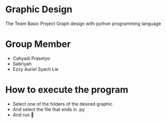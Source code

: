 ﻿# Graphic Design 
The Team Basic Project
Graph design with python programming language

# Group Member
* Cahyadi Prasetyo
* Sabriyah
* Ezzy Auriel Syach Lie

# How to execute the program
* Select one of the folders of the desired graphic
* And select the file that ends in .py
* And run 🚀
